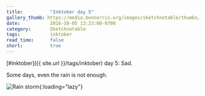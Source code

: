 ```yaml
---
title:          "Inktober day 5"
gallery_thumb: https://media.bennorris.org/images/sketchnotable/thumbs/inktober-day-05.jpg
date:           2016-10-05 13:23:00-0700
category:       Sketchnotable
tags:           inktober
read_time:      false
short:          true
---
```

[#inktober]({{ site.url }}/tags/inktober) day 5: Sad.

Some days, even the rain is not enough.

![Rain storm](https://media.bennorris.org/images/sketchnotable/inktober-2016/inktober-day-05.jpg){:loading="lazy"}
